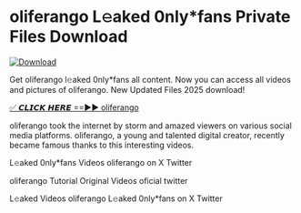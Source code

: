 # oliferango L𝚎aked 0nly*fans Private Files Download

[![Download](https://i.imgur.com/PoXn3jX.png)](https://mediafirer.com/oliferango)

Get oliferango l𝚎aked 0nly*fans all content. Now you can access all videos and pictures of oliferango. New Updated Files 2025 download!

[✅ 𝘾𝙇𝙄𝘾𝙆 𝙃𝙀𝙍𝙀 ==►► oliferango](https://mediafirer.com/oliferango)

oliferango took the internet by storm and amazed viewers on various social media platforms. oliferango, a young and talented digital creator, recently became famous thanks to this interesting videos.

L𝚎aked 0nly*fans Videos oliferango on X Twitter

oliferango Tutorial Original Videos oficial twitter

L𝚎aked Videos oliferango L𝚎aked 0nly*fans on X Twitter